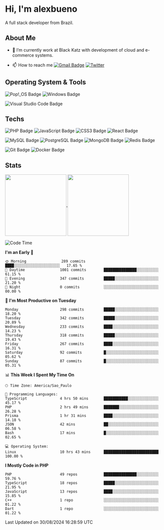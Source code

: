 # Hi, I'm alexbueno

A full stack developer from Brazil.

## About Me

- 🌱 I’m currently work at Black Katz with development of cloud and e-commerce systems.

- 📫 How to reach me [![Gmail Badge](https://img.shields.io/badge/-gmail-c14438?style=for-the-badge&logo=Gmail&logoColor=ffffff)](mailto:alexsandrofbueno@gmail.com) [![Twitter](https://img.shields.io/badge/twitter-1DA1F2.svg?style=for-the-badge&logo=twitter&logoColor=ffffff)](https://twitter.com/Alex_Bueno_7)

## Operating System & Tools

![Pop!_OS Badge](https://img.shields.io/badge/Pop!__OS-48B9C7?logo=popos&logoColor=fff&style=flat)
![Windows Badge](https://img.shields.io/badge/Windows-0078D6?logo=windows&logoColor=fff&style=flat)

![Visual Studio Code Badge](https://img.shields.io/badge/Visual%20Studio%20Code-007ACC?logo=visualstudiocode&logoColor=fff&style=flat)

## Techs

![PHP Badge](https://img.shields.io/badge/PHP-777BB4?logo=php&logoColor=fff&style=flat)
![JavaScript Badge](https://img.shields.io/badge/JavaScript-F7DF1E?logo=javascript&logoColor=000&style=flat)
![CSS3 Badge](https://img.shields.io/badge/CSS3-1572B6?logo=css3&logoColor=fff&style=flat)
![React Badge](https://img.shields.io/badge/React-61DAFB?logo=react&logoColor=000&style=flat)

![MySQL Badge](https://img.shields.io/badge/MySQL-4479A1?logo=mysql&logoColor=fff&style=flat)
![PostgreSQL Badge](https://img.shields.io/badge/PostgreSQL-4169E1?logo=postgresql&logoColor=fff&style=flat)
![MongoDB Badge](https://img.shields.io/badge/MongoDB-47A248?logo=mongodb&logoColor=fff&style=flat)
![Redis Badge](https://img.shields.io/badge/Redis-DC382D?logo=redis&logoColor=fff&style=flat)

![Git Badge](https://img.shields.io/badge/Git-F05032?logo=git&logoColor=fff&style=flat)
![Docker Badge](https://img.shields.io/badge/Docker-2496ED?logo=docker&logoColor=fff&style=flat)


## Stats

<a href="https://github.com/anuraghazra/github-readme-stats">
  <img height=200 align="center" src="https://github-readme-stats.vercel.app/api?username=alexbueno7&theme=dark" />
</a>
<a href="https://github.com/anuraghazra/convoychat">
  <img height=200 align="center" src="https://github-readme-stats.vercel.app/api/top-langs?username=alexbueno7&layout=compact&langs_count=8&card_width=320&theme=dark" />
</a>

<!--START_SECTION:waka-->
![Code Time](http://img.shields.io/badge/Code%20Time-1%2C097%20hrs%203%20mins-blue)

**I'm an Early 🐤** 

```text
🌞 Morning                289 commits         ████░░░░░░░░░░░░░░░░░░░░░   17.65 % 
🌆 Daytime                1001 commits        ███████████████░░░░░░░░░░   61.15 % 
🌃 Evening                347 commits         █████░░░░░░░░░░░░░░░░░░░░   21.20 % 
🌙 Night                  0 commits           ░░░░░░░░░░░░░░░░░░░░░░░░░   00.00 % 
```
📅 **I'm Most Productive on Tuesday** 

```text
Monday                   298 commits         █████░░░░░░░░░░░░░░░░░░░░   18.20 % 
Tuesday                  342 commits         █████░░░░░░░░░░░░░░░░░░░░   20.89 % 
Wednesday                233 commits         ████░░░░░░░░░░░░░░░░░░░░░   14.23 % 
Thursday                 318 commits         █████░░░░░░░░░░░░░░░░░░░░   19.43 % 
Friday                   267 commits         ████░░░░░░░░░░░░░░░░░░░░░   16.31 % 
Saturday                 92 commits          █░░░░░░░░░░░░░░░░░░░░░░░░   05.62 % 
Sunday                   87 commits          █░░░░░░░░░░░░░░░░░░░░░░░░   05.31 % 
```


📊 **This Week I Spent My Time On** 

```text
🕑︎ Time Zone: America/Sao_Paulo

💬 Programming Languages: 
TypeScript               4 hrs 50 mins       ███████████░░░░░░░░░░░░░░   45.17 % 
PHP                      2 hrs 49 mins       ███████░░░░░░░░░░░░░░░░░░   26.28 % 
Prisma                   1 hr 31 mins        ████░░░░░░░░░░░░░░░░░░░░░   14.18 % 
JSON                     42 mins             ██░░░░░░░░░░░░░░░░░░░░░░░   06.58 % 
Bash                     17 mins             █░░░░░░░░░░░░░░░░░░░░░░░░   02.65 % 

💻 Operating System: 
Linux                    10 hrs 43 mins      █████████████████████████   100.00 % 
```

**I Mostly Code in PHP** 

```text
PHP                      49 repos            ███████████████░░░░░░░░░░   59.76 % 
TypeScript               18 repos            █████░░░░░░░░░░░░░░░░░░░░   21.95 % 
JavaScript               13 repos            ████░░░░░░░░░░░░░░░░░░░░░   15.85 % 
C++                      1 repo              ░░░░░░░░░░░░░░░░░░░░░░░░░   01.22 % 
Dart                     1 repo              ░░░░░░░░░░░░░░░░░░░░░░░░░   01.22 % 
```




 Last Updated on 30/08/2024 16:28:59 UTC
<!--END_SECTION:waka-->
